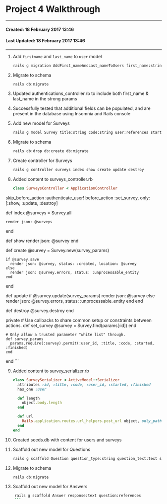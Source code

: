 # Project 4 Walkthrough
----
#### Created: 18 February 2017 13:46
#### Last Updated: 18 February 2017 13:46
----

1. Add `firstname` and `last_name` to `user` model

	```bash
	rails g migration AddFirst_nameAndLast_nameToUsers first_name:string 	last_name:string
	```

2. Migrate to schema

	```bash
	rails db:migrate
	```

3. Updated authentications_controller.rb to include both first_name & last_name in the strong params
4. Successfully tested that additional fields can be populated, and are present in the database using Insomnia and Rails console
5. Add new model for Surveys

	```Bash
	rails g model Survey title:string code:string user:references started:date finished:date
	```
6. Migrate to schema

	```bash
	rails db:drop db:create db:migrate
	```

7. Create controller for Surveys

	```bash
	rails g controller surveys index show create update destroy
	```

8. Added content to surveys_controller.rb

	```ruby
	class SurveysController < ApplicationController
  skip_before_action :authenticate_user!
  before_action :set_survey, only: [:show, :update, :destroy]

  def index
    @surveys = Survey.all

    render json: @surveys
  end

  def show
    render json: @survey
  end

  def create
    @survey = Survey.new(survey_params)

    if @survey.save
      render json: @survey, status: :created, location: @survey
    else
      render json: @survey.errors, status: :unprocessable_entity
    end
  end

  def update
    if @survey.update(survey_params)
      render json: @survey
    else
      render json: @survey.errors, status: :unprocessable_entity
    end
  end

  def destroy
    @survey.destroy
  end

  private
    # Use callbacks to share common setup or constraints between actions.
    def set_survey
      @survey = Survey.find(params[:id])
    end

    # Only allow a trusted parameter "white list" through.
    def survey_params
      params.require(:survey).permit(:user_id, :title, :code, :started, :finished)
    end
end
	```

9. Added content to survey_serializer.rb

	```ruby
	class SurveySerializer < ActiveModel::Serializer
	  attributes :id, :title, :code, :user_id, :started, :finished
	  has_one :user
	
	  def length
	    object.body.length
	  end
	
	  def url
	    Rails.application.routes.url_helpers.post_url object, only_path: true
	  end
	end
	```

10. Created seeds.db with content for users and surveys
11. Scaffold out new model for Questions

	```bash
	rails g scaffold Question question_type:string question_text:text survey:references
	```

12. Migrate to schema
 
	```bash
	rails db:migrate
	```
	
13. Scaffold out new model for Answers

```bash
	rails g scaffold Answer response:text question:references
	```






	